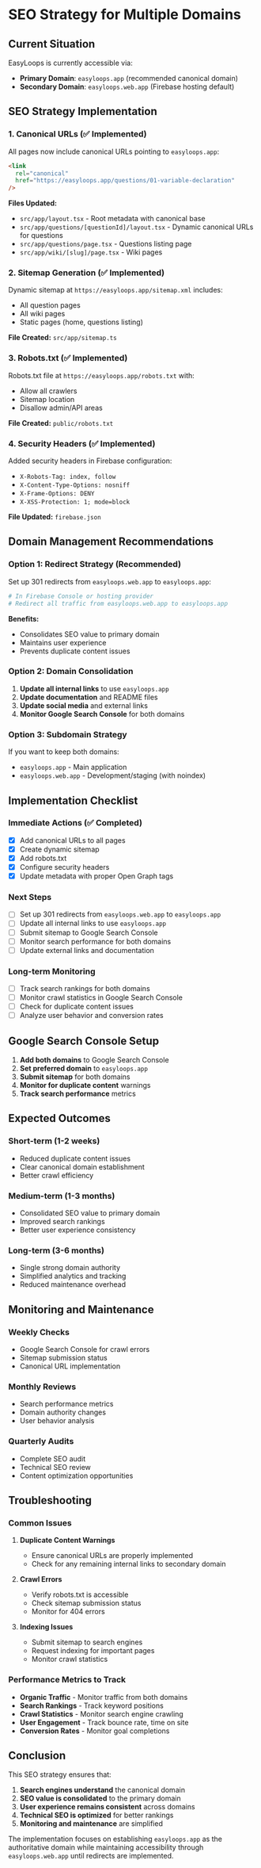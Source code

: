 # SEO Strategy for Multiple Domains

## Current Situation

EasyLoops is currently accessible via:

- **Primary Domain**: `easyloops.app` (recommended canonical domain)
- **Secondary Domain**: `easyloops.web.app` (Firebase hosting default)

## SEO Strategy Implementation

### 1. Canonical URLs (✅ Implemented)

All pages now include canonical URLs pointing to `easyloops.app`:

```html
<link
  rel="canonical"
  href="https://easyloops.app/questions/01-variable-declaration"
/>
```

**Files Updated:**

- `src/app/layout.tsx` - Root metadata with canonical base
- `src/app/questions/[questionId]/layout.tsx` - Dynamic canonical URLs for questions
- `src/app/questions/page.tsx` - Questions listing page
- `src/app/wiki/[slug]/page.tsx` - Wiki pages

### 2. Sitemap Generation (✅ Implemented)

Dynamic sitemap at `https://easyloops.app/sitemap.xml` includes:

- All question pages
- All wiki pages
- Static pages (home, questions listing)

**File Created:** `src/app/sitemap.ts`

### 3. Robots.txt (✅ Implemented)

Robots.txt file at `https://easyloops.app/robots.txt` with:

- Allow all crawlers
- Sitemap location
- Disallow admin/API areas

**File Created:** `public/robots.txt`

### 4. Security Headers (✅ Implemented)

Added security headers in Firebase configuration:

- `X-Robots-Tag: index, follow`
- `X-Content-Type-Options: nosniff`
- `X-Frame-Options: DENY`
- `X-XSS-Protection: 1; mode=block`

**File Updated:** `firebase.json`

## Domain Management Recommendations

### Option 1: Redirect Strategy (Recommended)

Set up 301 redirects from `easyloops.web.app` to `easyloops.app`:

```bash
# In Firebase Console or hosting provider
# Redirect all traffic from easyloops.web.app to easyloops.app
```

**Benefits:**

- Consolidates SEO value to primary domain
- Maintains user experience
- Prevents duplicate content issues

### Option 2: Domain Consolidation

1. **Update all internal links** to use `easyloops.app`
2. **Update documentation** and README files
3. **Update social media** and external links
4. **Monitor Google Search Console** for both domains

### Option 3: Subdomain Strategy

If you want to keep both domains:

- `easyloops.app` - Main application
- `easyloops.web.app` - Development/staging (with noindex)

## Implementation Checklist

### Immediate Actions (✅ Completed)

- [x] Add canonical URLs to all pages
- [x] Create dynamic sitemap
- [x] Add robots.txt
- [x] Configure security headers
- [x] Update metadata with proper Open Graph tags

### Next Steps

- [ ] Set up 301 redirects from `easyloops.web.app` to `easyloops.app`
- [ ] Update all internal links to use `easyloops.app`
- [ ] Submit sitemap to Google Search Console
- [ ] Monitor search performance for both domains
- [ ] Update external links and documentation

### Long-term Monitoring

- [ ] Track search rankings for both domains
- [ ] Monitor crawl statistics in Google Search Console
- [ ] Check for duplicate content issues
- [ ] Analyze user behavior and conversion rates

## Google Search Console Setup

1. **Add both domains** to Google Search Console
2. **Set preferred domain** to `easyloops.app`
3. **Submit sitemap** for both domains
4. **Monitor for duplicate content** warnings
5. **Track search performance** metrics

## Expected Outcomes

### Short-term (1-2 weeks)

- Reduced duplicate content issues
- Clear canonical domain establishment
- Better crawl efficiency

### Medium-term (1-3 months)

- Consolidated SEO value to primary domain
- Improved search rankings
- Better user experience consistency

### Long-term (3-6 months)

- Single strong domain authority
- Simplified analytics and tracking
- Reduced maintenance overhead

## Monitoring and Maintenance

### Weekly Checks

- Google Search Console for crawl errors
- Sitemap submission status
- Canonical URL implementation

### Monthly Reviews

- Search performance metrics
- Domain authority changes
- User behavior analysis

### Quarterly Audits

- Complete SEO audit
- Technical SEO review
- Content optimization opportunities

## Troubleshooting

### Common Issues

1. **Duplicate Content Warnings**
   - Ensure canonical URLs are properly implemented
   - Check for any remaining internal links to secondary domain

2. **Crawl Errors**
   - Verify robots.txt is accessible
   - Check sitemap submission status
   - Monitor for 404 errors

3. **Indexing Issues**
   - Submit sitemap to search engines
   - Request indexing for important pages
   - Monitor crawl statistics

### Performance Metrics to Track

- **Organic Traffic** - Monitor traffic from both domains
- **Search Rankings** - Track keyword positions
- **Crawl Statistics** - Monitor search engine crawling
- **User Engagement** - Track bounce rate, time on site
- **Conversion Rates** - Monitor goal completions

## Conclusion

This SEO strategy ensures that:

1. **Search engines understand** the canonical domain
2. **SEO value is consolidated** to the primary domain
3. **User experience remains consistent** across domains
4. **Technical SEO is optimized** for better rankings
5. **Monitoring and maintenance** are simplified

The implementation focuses on establishing `easyloops.app` as the authoritative domain while maintaining accessibility through `easyloops.web.app` until redirects are implemented.
